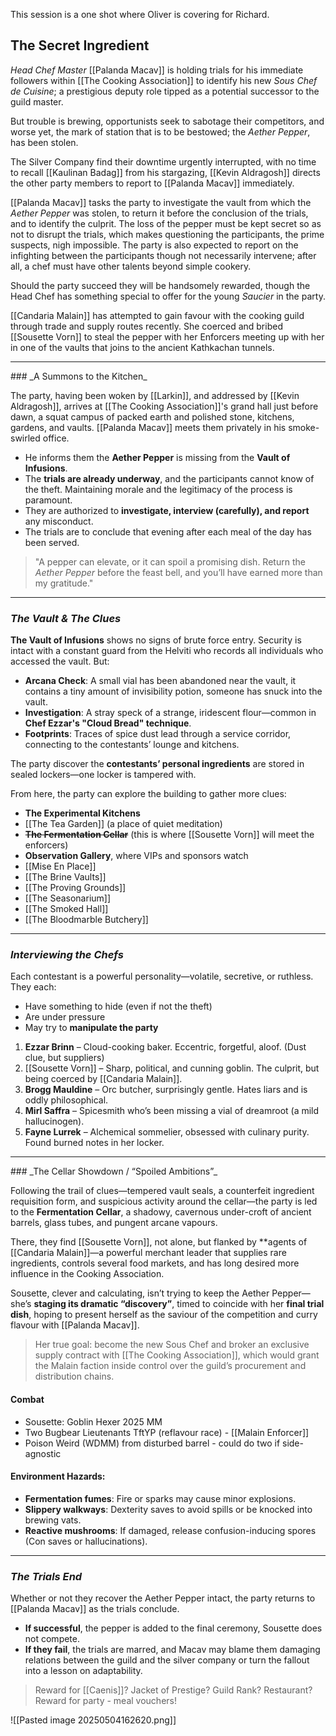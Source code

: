 This session is a one shot where Oliver is covering for Richard.

## The Secret Ingredient

*Head Chef Master* [[Palanda Macav]] is holding trials for his immediate followers within [[The Cooking Association]] to identify his new *Sous Chef de Cuisine*; a prestigious deputy role tipped as a potential successor to the guild master.

But trouble is brewing, opportunists seek to sabotage their competitors, and worse yet, the mark of station that is to be bestowed; the *Aether Pepper*, has been stolen.

The Silver Company find their downtime urgently interrupted, with no time to recall [[Kaulinan Badag]] from his stargazing, [[Kevin Aldragosh]] directs the other party members to report to [[Palanda Macav]] immediately.

[[Palanda Macav]] tasks the party to investigate the vault from which the *Aether Pepper* was stolen, to return it before the conclusion of the trials, and to identify the culprit. The loss of the pepper must be kept secret so as not to disrupt the trials, which makes questioning the participants, the prime suspects, nigh impossible. The party is also expected to report on the infighting between the participants though not necessarily intervene; after all, a chef must have other talents beyond simple cookery.

Should the party succeed they will be handsomely rewarded, though the Head Chef has something special to offer for the young *Saucier* in the party.

[[Candaria Malain]] has attempted to gain favour with the cooking guild through trade and supply routes recently. She coerced and bribed [[Sousette Vorn]] to steal the pepper with her Enforcers meeting up with her in one of the vaults that joins to the ancient Kathkachan tunnels.

<hr>
###  _A Summons to the Kitchen_

The party, having been woken by [[Larkin]], and addressed by [[Kevin Aldragosh]], arrives at [[The Cooking Association]]'s grand hall just before dawn, a squat campus of packed earth and polished stone, kitchens, gardens, and vaults. [[Palanda Macav]] meets them privately in his smoke-swirled office.

- He informs them the **Aether Pepper** is missing from the **Vault of Infusions**.
- The **trials are already underway**, and the participants cannot know of the theft. Maintaining morale and the legitimacy of the process is paramount.
- They are authorized to **investigate, interview (carefully), and report** any misconduct.
- The trials are to conclude that evening after each meal of the day has been served.

> "A pepper can elevate, or it can spoil a promising dish. Return the *Aether Pepper* before the feast bell, and you’ll have earned more than my gratitude."

<hr>

### _The Vault & The Clues_

**The Vault of Infusions** shows no signs of brute force entry. Security is intact with a constant guard from the Helviti who records all individuals who accessed the vault. But:

- **Arcana Check**: A small vial has been abandoned near the vault, it contains a tiny amount of invisibility potion, someone has snuck into the vault.
- **Investigation**: A stray speck of a strange, iridescent flour—common in **Chef Ezzar's "Cloud Bread" technique**.
- **Footprints**: Traces of spice dust lead through a service corridor, connecting to the contestants’ lounge and kitchens.

The party discover the **contestants’ personal ingredients** are stored in sealed lockers—one locker is tampered with.

From here, the party can explore the building to gather more clues:
- **The Experimental Kitchens**
- [[The Tea Garden]] (a place of quiet meditation)
- ~~**The Fermentation Cellar**~~ (this is where [[Sousette Vorn]] will meet the enforcers)
- **Observation Gallery**, where VIPs and sponsors watch
- [[Mise En Place]]
- [[The Brine Vaults]]
- [[The Proving Grounds]]
- [[The Seasonarium]]
- [[The Smoked Hall]]
- [[The Bloodmarble Butchery]]


<hr>

### _Interviewing the Chefs_

Each contestant is a powerful personality—volatile, secretive, or ruthless. They each:
- Have something to hide (even if not the theft)
- Are under pressure
- May try to **manipulate the party**

1. **Ezzar Brinn** – Cloud-cooking baker. Eccentric, forgetful, aloof. (Dust clue, but suppliers)
2. [[Sousette Vorn]] – Sharp, political, and cunning goblin. The culprit, but being coerced by [[Candaria Malain]].
3. **Brogg Mauldine** – Orc butcher, surprisingly gentle. Hates liars and is oddly philosophical.
4. **Mirl Saffra** – Spicesmith who’s been missing a vial of dreamroot (a mild hallucinogen).
5. **Fayne Lurrek** – Alchemical sommelier, obsessed with culinary purity. Found burned notes in her locker.


<hr>
### _The Cellar Showdown / “Spoiled Ambitions”_

Following the trail of clues—tempered vault seals, a counterfeit ingredient requisition form, and suspicious activity around the cellar—the party is led to the **Fermentation Cellar**, a shadowy, cavernous under-croft of ancient barrels, glass tubes, and pungent arcane vapours.

There, they find [[Sousette Vorn]], not alone, but flanked by **agents of [[Candaria Malain]]—a powerful merchant leader that supplies rare ingredients, controls several food markets, and has long desired more influence in the Cooking Association. 

Sousette, clever and calculating, isn’t trying to keep the Aether Pepper—she’s **staging its dramatic “discovery”**, timed to coincide with her **final trial dish**, hoping to present herself as the saviour of the competition and curry flavour with [[Palanda Macav]].

> Her true goal: become the new Sous Chef and broker an exclusive supply contract with [[The Cooking Association]], which would grant the Malain faction inside control over the guild’s procurement and distribution chains.
#### Combat
- Sousette: Goblin Hexer 2025 MM
- Two Bugbear Lieutenants TftYP (reflavour race) - [[Malain Enforcer]]
- Poison Weird (WDMM) from disturbed barrel - could do two if side-agnostic
#### Environment Hazards:
- **Fermentation fumes**: Fire or sparks may cause minor explosions.
- **Slippery walkways**: Dexterity saves to avoid spills or be knocked into brewing vats.
- **Reactive mushrooms**: If damaged, release confusion-inducing spores (Con saves or hallucinations).

<hr>

### _The Trials End_

Whether or not they recover the Aether Pepper intact, the party returns to [[Palanda Macav]] as the trials conclude.

- **If successful**, the pepper is added to the final ceremony, Sousette does not compete.
- **If they fail**, the trials are marred, and Macav may blame them damaging relations between the guild and the silver company or turn the fallout into a lesson on adaptability.

> Reward for [[Caenis]]? Jacket of Prestige? Guild Rank? Restaurant?
> Reward for party - meal vouchers!



![[Pasted image 20250504162620.png]]